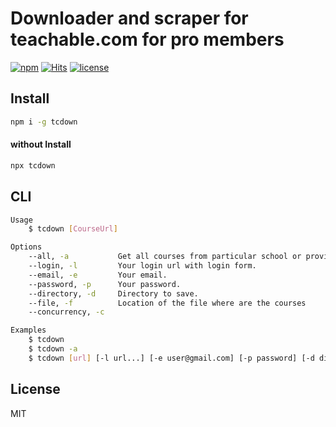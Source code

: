 # Downloader and scraper for teachable.com for pro members

[![npm](https://badgen.net/npm/v/tcdown)](https://www.npmjs.com/package/tcdown)
[![Hits](https://hits.seeyoufarm.com/api/count/incr/badge.svg?url=https%3A%2F%2Fgithub.com%2Fmuhamed-didovic%2Ftcdown&count_bg=%2379C83D&title_bg=%23555555&icon=&icon_color=%23E7E7E7&title=hits&edge_flat=false)](https://hits.seeyoufarm.com)
[![license](https://flat.badgen.net/github/license/muhamed-didovic/tcdown)](https://github.com/muhamed-didovic/tcdown/blob/master/LICENSE)

## Install
```sh
npm i -g tcdown
```

#### without Install
```sh
npx tcdown
```

## CLI
```sh
Usage
    $ tcdown [CourseUrl]

Options
    --all, -a           Get all courses from particular school or provider.
    --login, -l         Your login url with login form.
    --email, -e         Your email.
    --password, -p      Your password.
    --directory, -d     Directory to save.
    --file, -f          Location of the file where are the courses
    --concurrency, -c

Examples
    $ tcdown
    $ tcdown -a
    $ tcdown [url] [-l url...] [-e user@gmail.com] [-p password] [-d dirname] [-c number] [-f path-to-file]
```

## License
MIT
